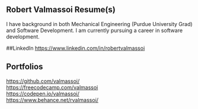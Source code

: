 ## Robert Valmassoi Resume(s)
I have background in both Mechanical Engineering (Purdue University Grad) and Software Development. I am currently pursuing a career in software development.

##LinkedIn
https://www.linkedin.com/in/robertvalmassoi

## Portfolios
https://github.com/valmassoi/  
https://freecodecamp.com/valmassoi  
https://codepen.io/valmassoi/  
https://www.behance.net/rvalmassoi/  
